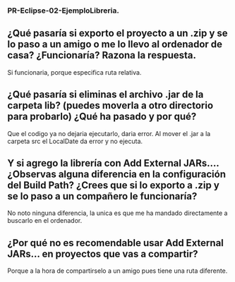 ### PR-Eclipse-02-EjemploLibreria.

## ¿Qué pasaría si exporto el proyecto a un .zip y se lo paso a un amigo o me lo llevo al ordenador de casa? ¿Funcionaría? Razona la respuesta.
Si funcionaria, porque especifica ruta relativa.
## ¿Qué pasaría si eliminas el archivo .jar de la carpeta lib? (puedes moverla a otro directorio para probarlo) ¿Qué ha pasado y por qué?
Que el codigo ya no dejaria ejecutarlo, daria error. Al mover el .jar a la carpeta src el LocalDate da error y no ejecuta.
## Y si agrego la librería con Add External JARs.... ¿Observas alguna diferencia en la configuración del Build Path? ¿Crees que si lo exporto a .zip y se lo paso a un compañero le funcionaría?
No noto ninguna diferencia, la unica es que me ha mandado directamente a buscarlo en el ordenador.
## ¿Por qué no es recomendable usar Add External JARs… en proyectos que vas a compartir?
Porque a la hora de compartirselo a un amigo pues tiene una ruta diferente.
